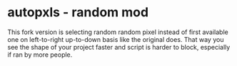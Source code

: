 # autopxls - random mod
This fork version is selecting random random pixel instead of first available one on left-to-right up-to-down basis like the original does. That way you see the shape of your project faster and script is harder to block, especially if ran by more people.
